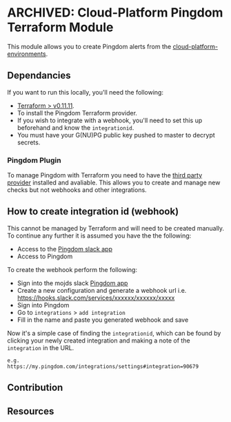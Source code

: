 # ARCHIVED: Cloud-Platform Pingdom Terraform Module
This module allows you to create Pingdom alerts from the [cloud-platform-environments](https://github.com/ministryofjustice/cloud-platform-environments).
## Dependancies
If you want to run this locally, you'll need the following:
- [Terraform > v0.11.11](https://www.terraform.io/downloads.html).
- To install the Pingdom Terraform provider.
- If you wish to integrate with a webhook, you'll need to set this up beforehand and know the `integrationid`.
- You must have your G(NU)PG public key pushed to master to decrypt secrets. 
### Pingdom Plugin
To manage Pingdom with Terraform you need to have the [third party provider](https://github.com/russellcardullo/terraform-provider-pingdom#install) installed and avaliable. This allows you to create and manage new checks but not webhooks and other integrations. 
## How to create integration id (webhook)
This cannot be managed by Terraform and will need to be created manually. To continue any further it is assumed you have the the following:
 - Access to the [Pingdom slack app](https://slack.com/apps/A0F814AV7-pingdom?next_id=0)
 - Access to Pingdom

To create the webhook perform the following:
 - Sign into the mojds slack [Pingdom app](https://slack.com/apps/A0F814AV7-pingdom?next_id=0)
 - Create a new configuration and generate a webhook url i.e. https://hooks.slack.com/services/xxxxxx/xxxxxx/xxxxx
 - Sign into Pingdom
 - Go to `integrations` > `add integration`
 - Fill in the name and paste you generated webhook and save

Now it's a simple case of finding the `integrationid`, which can be found by clicking your newly created integration and making a note of the `integration` in the URL. 
```
e.g. 
https://my.pingdom.com/integrations/settings#integration=90679
```
## Contribution
## Resources

